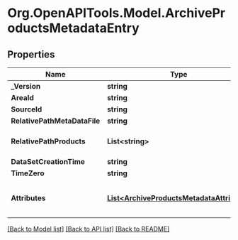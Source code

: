 # Org.OpenAPITools.Model.ArchiveProductsMetadataEntry

## Properties

Name | Type | Description | Notes
------------ | ------------- | ------------- | -------------
**_Version** | **string** |  | [optional] 
**AreaId** | **string** |  | 
**SourceId** | **string** |  | 
**RelativePathMetaDataFile** | **string** |  | 
**RelativePathProducts** | **List&lt;string&gt;** | Relative Path Products | 
**DataSetCreationTime** | **string** |  | [optional] 
**TimeZero** | **string** |  | [optional] 
**Attributes** | [**List&lt;ArchiveProductsMetadataAttribute&gt;**](ArchiveProductsMetadataAttribute.md) | Archive Products Metadata Attributes | 

[[Back to Model list]](../README.md#documentation-for-models) [[Back to API list]](../README.md#documentation-for-api-endpoints) [[Back to README]](../README.md)

